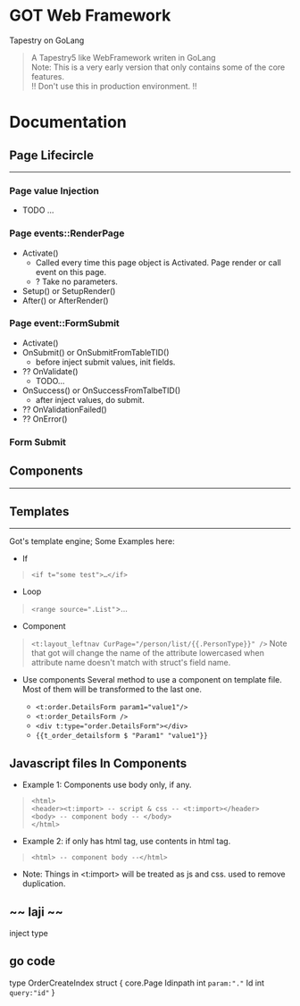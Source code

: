 GOT Web Framework
==================
  Tapestry on GoLang

> A Tapestry5 like WebFramework writen in GoLang<br>
> Note: This is a very early version that only contains some of the core features.<br>
> !! Don't use this in production environment. !!<br>



Documentation
==============

## Page Lifecircle
-------------------

### Page value Injection
+ TODO …

### Page events::RenderPage
+ Activate()
  - Called every time this page object is Activated. Page render or call event on this page.<br>
  - ? Take no parameters.
+ Setup() or SetupRender()
+ After() or AfterRender()

### Page event::FormSubmit
+ Activate()
+ OnSubmit() or OnSubmitFromTableTID()
  - before inject submit values, init fields.
+ ?? OnValidate()
  - TODO…
+ OnSuccess() or OnSuccessFromTalbeTID()
  - after inject values, do submit.
+ ?? OnValidationFailed()
+ ?? OnError()

### Form Submit


## Components
-------------


## Templates
------------

Got's template engine;
Some Examples here:

- If
> `<if t="some test">…</if>`

- Loop
> `<range source=".List"`>…</range>

- Component
> `<t:layout_leftnav CurPage="/person/list/{{.PersonType}}" />`
	Note that got will change the name of the attribute lowercased
	when attribute name doesn't match with struct's field name.

- Use components
Several method to use a component on template file. Most of them 
will be transformed to the last one.

	- `<t:order.DetailsForm param1="value1"/>`
	- `<t:order_DetailsForm />`
	- `<div t:type="order.DetailsForm"></div>`
	- `{{t_order_detailsform $ "Param1" "value1"}}`



## Javascript files In Components 

- Example 1: Components use body only, if any.
> `<html>`<br>
> `<header><t:import> -- script & css -- <t:import></header>`<br>
> `<body> -- component body -- </body>`<br>
> `</html>`<br>

- Example 2: if only has html tag, use contents in html tag.
> `<html> -- component body --</html>`<br>

- Note: Things in <t:import> will be treated as js and css. used to 
remove duplication.



~~ laji ~~
-------------------------------------------------------------------------



inject type

## go code
type OrderCreateIndex struct {
	core.Page
	Idinpath int `param:"."`
    Id int `query:"id"`
}


#####
